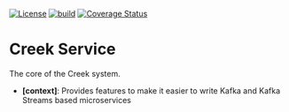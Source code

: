 [![License](https://img.shields.io/badge/License-Apache%202.0-blue.svg)](https://opensource.org/licenses/Apache-2.0)
[![build](https://github.com/creek-service/creek-service/actions/workflows/gradle.yml/badge.svg)](https://github.com/creek-service/creek-service/actions/workflows/gradle.yml)
[![Coverage Status](https://coveralls.io/repos/github/creek-service/creek-service/badge.svg?branch=main)](https://coveralls.io/github/creek-service/creek-service?branch=main)

# Creek Service

The core of the Creek system.

* **[context]**: Provides features to make it easier to write Kafka and Kafka Streams based microservices
